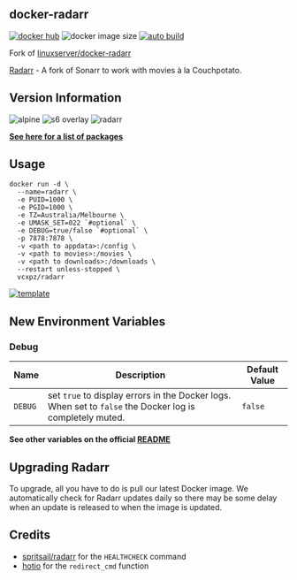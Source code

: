 ## docker-radarr
[![docker hub](https://img.shields.io/badge/docker_hub-link-blue?style=for-the-badge&logo=docker)](https://hub.docker.com/r/vcxpz/radarr) ![docker image size](https://img.shields.io/docker/image-size/vcxpz/radarr?style=for-the-badge&logo=docker) [![auto build](https://img.shields.io/badge/docker_builds-automated-blue?style=for-the-badge&logo=docker?color=d1aa67)](https://github.com/hydazz/docker-radarr/actions?query=workflow%3A"Auto+Builder+CI")

Fork of [linuxserver/docker-radarr](https://github.com/linuxserver/docker-radarr/)

[Radarr](https://radarr.video/) - A fork of Sonarr to work with movies à la Couchpotato.

## Version Information
![alpine](https://img.shields.io/badge/alpine-edge-0D597F?style=for-the-badge&logo=alpine-linux) ![s6 overlay](https://img.shields.io/badge/s6_overlay-2.1.0.2-blue?style=for-the-badge) ![radarr](https://img.shields.io/badge/radarr-3.0.2.4390-blue?style=for-the-badge)

**[See here for a list of packages](https://github.com/hydazz/docker-radarr/blob/main/package_versions.txt)**

## Usage
```
docker run -d \
  --name=radarr \
  -e PUID=1000 \
  -e PGID=1000 \
  -e TZ=Australia/Melbourne \
  -e UMASK_SET=022 `#optional` \
  -e DEBUG=true/false `#optional` \
  -p 7878:7878 \
  -v <path to appdata>:/config \
  -v <path to movies>:/movies \
  -v <path to downloads>:/downloads \
  --restart unless-stopped \
  vcxpz/radarr
```
[![template](https://img.shields.io/badge/unraid_template-ff8c2f?style=for-the-badge&logo=docker?color=d1aa67)](https://github.com/hydazz/docker-templates/blob/main/hydaz/radarr.xml)

## New Environment Variables
### Debug
| Name | Description | Default Value |
|-|-|-|
| `DEBUG` | set `true` to display errors in the Docker logs. When set to `false` the Docker log is completely muted. | `false` |

**See other variables on the official [README](https://github.com/linuxserver/docker-radarr/)**

## Upgrading Radarr
To upgrade, all you have to do is pull our latest Docker image. We automatically check for Radarr updates daily so there may be some delay when an update is released to when the image is updated.

## Credits
* [spritsail/radarr](https://github.com/spritsail/radarr) for the `HEALTHCHECK` command
* [hotio](https://github.com/hotio) for the `redirect_cmd` function

